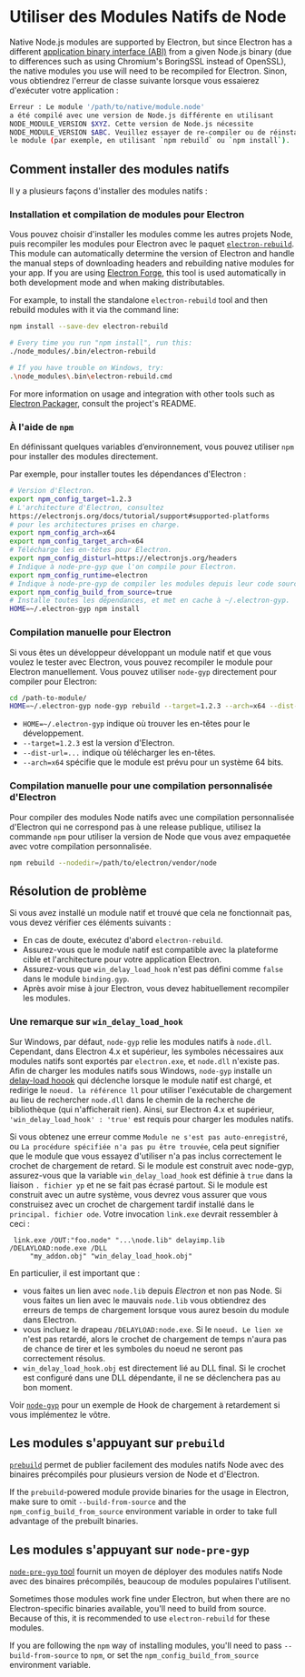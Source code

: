 # Utiliser des Modules Natifs de Node

Native Node.js modules are supported by Electron, but since Electron has a different [application binary interface (ABI)](https://en.wikipedia.org/wiki/Application_binary_interface) from a given Node.js binary (due to differences such as using Chromium's BoringSSL instead of OpenSSL), the native modules you use will need to be recompiled for Electron. Sinon, vous obtiendrez l'erreur de classe suivante lorsque vous essaierez d'exécuter votre application :

```sh
Erreur : Le module '/path/to/native/module.node'
a été compilé avec une version de Node.js différente en utilisant
NODE_MODULE_VERSION $XYZ. Cette version de Node.js nécessite
NODE_MODULE_VERSION $ABC. Veuillez essayer de re-compiler ou de réinstaller
le module (par exemple, en utilisant `npm rebuild` ou `npm install`).
```

## Comment installer des modules natifs

Il y a plusieurs façons d'installer des modules natifs :

### Installation et compilation de modules pour Electron

Vous pouvez choisir d'installer les modules comme les autres projets Node, puis recompiler les modules pour Electron avec le paquet [`electron-rebuild`](https://github.com/electron/electron-rebuild). This module can automatically determine the version of Electron and handle the manual steps of downloading headers and rebuilding native modules for your app. If you are using [Electron Forge](https://electronforge.io/), this tool is used automatically in both development mode and when making distributables.

For example, to install the standalone `electron-rebuild` tool and then rebuild modules with it via the command line:

```sh
npm install --save-dev electron-rebuild

# Every time you run "npm install", run this:
./node_modules/.bin/electron-rebuild

# If you have trouble on Windows, try:
.\node_modules\.bin\electron-rebuild.cmd
```

For more information on usage and integration with other tools such as [Electron Packager](https://github.com/electron/electron-packager), consult the project's README.

### À l'aide de `npm`

En définissant quelques variables d’environnement, vous pouvez utiliser `npm` pour installer des modules directement.

Par exemple, pour installer toutes les dépendances d'Electron :

```sh
# Version d'Electron.
export npm_config_target=1.2.3
# L'architecture d'Electron, consultez
https://electronjs.org/docs/tutorial/support#supported-platforms
# pour les architectures prises en charge.
export npm_config_arch=x64
export npm_config_target_arch=x64
# Télécharge les en-têtes pour Electron.
export npm_config_disturl=https://electronjs.org/headers
# Indique à node-pre-gyp que l'on compile pour Electron.
export npm_config_runtime=electron
# Indique à node-pre-gyp de compiler les modules depuis leur code source.
export npm_config_build_from_source=true
# Installe toutes les dépendances, et met en cache à ~/.electron-gyp.
HOME=~/.electron-gyp npm install
```

### Compilation manuelle pour Electron

Si vous êtes un développeur développant un module natif et que vous voulez le tester avec Electron, vous pouvez recompiler le module pour Electron manuellement. Vous pouvez utiliser `node-gyp` directement pour compiler pour Electron:

```sh
cd /path-to-module/
HOME=~/.electron-gyp node-gyp rebuild --target=1.2.3 --arch=x64 --dist-url=https://electronjs.org/headers
```

* `HOME=~/.electron-gyp` indique où trouver les en-têtes pour le développement.
* `--target=1.2.3` est la version d'Electron.
* `--dist-url=...` indique où télécharger les en-têtes.
* `--arch=x64` spécifie que le module est prévu pour un système 64 bits.

### Compilation manuelle pour une compilation personnalisée d'Electron

Pour compiler des modules Node natifs avec une compilation personnalisée d'Electron qui ne correspond pas à une release publique, utilisez la commande `npm` pour utiliser la version de Node que vous avez empaquetée avec votre compilation personnalisée.

```sh
npm rebuild --nodedir=/path/to/electron/vendor/node
```

## Résolution de problème

Si vous avez installé un module natif et trouvé que cela ne fonctionnait pas, vous devez vérifier ces éléments suivants :

* En cas de doute, exécutez d'abord `electron-rebuild`.
* Assurez-vous que le module natif est compatible avec la plateforme cible et l'architecture pour votre application Electron.
* Assurez-vous que `win_delay_load_hook` n'est pas défini comme `false` dans le module `binding.gyp`.
* Après avoir mise à jour Electron, vous devez habituellement recompiler les modules.

### Une remarque sur `win_delay_load_hook`

Sur Windows, par défaut, `node-gyp` relie les modules natifs à `node.dll`. Cependant, dans Electron 4.x et supérieur, les symboles nécessaires aux modules natifs sont exportés par `electron.exe`, et `node.dll` n'existe pas. Afin de charger les modules natifs sous Windows, `node-gyp` installe un [delay-load hoook](https://msdn.microsoft.com/en-us/library/z9h1h6ty.aspx) qui déclenche lorsque le module natif est chargé, et redirige le `noeud. la référence ll` pour utiliser l'exécutable de chargement au lieu de rechercher `node.dll` dans le chemin de la recherche de bibliothèque (qui n'afficherait rien). Ainsi, sur Electron 4.x et supérieur, `'win_delay_load_hook' : 'true'` est requis pour charger les modules natifs.

Si vous obtenez une erreur comme `Module ne s'est pas auto-enregistré`, ou `La procédure
spécifiée n'a pas pu être trouvée`, cela peut signifier que le module que vous essayez d'utiliser n'a pas inclus correctement le crochet de chargement de retard.  Si le module est construit avec node-gyp, assurez-vous que la variable `win_delay_load_hook` est définie à `true` dans la liaison `. fichier yp` et ne se fait pas écrasé partout.  Si le module est construit avec un autre système, vous devrez vous assurer que vous construisez avec un crochet de chargement tardif installé dans le ` principal. fichier ode`. Votre invocation `link.exe` devrait ressembler à ceci :

```plaintext
 link.exe /OUT:"foo.node" "...\node.lib" delayimp.lib /DELAYLOAD:node.exe /DLL
     "my_addon.obj" "win_delay_load_hook.obj"
```

En particulier, il est important que :

* vous faites un lien avec `node.lib` depuis _Electron_ et non pas Node. Si vous faites un lien avec le mauvais `node.lib` vous obtiendrez des erreurs de temps de chargement lorsque vous aurez besoin du module dans Electron.
* vous incluez le drapeau `/DELAYLOAD:node.exe`. Si le `noeud. Le lien xe` n'est pas retardé, alors le crochet de chargement de temps n'aura pas de chance de tirer et les symboles du noeud ne seront pas correctement résolus.
* `win_delay_load_hook.obj` est directement lié au DLL final. Si le crochet est configuré dans une DLL dépendante, il ne se déclenchera pas au bon moment.

Voir [`node-gyp`](https://github.com/nodejs/node-gyp/blob/e2401e1395bef1d3c8acec268b42dc5fb71c4a38/src/win_delay_load_hook.cc) pour un exemple de Hook de chargement à retardement si vous implémentez le vôtre.

## Les modules s'appuyant sur `prebuild`

[`prebuild`](https://github.com/prebuild/prebuild) permet de publier facilement des modules natifs Node avec des binaires précompilés pour plusieurs version de Node et d'Electron.

If the `prebuild`-powered module provide binaries for the usage in Electron, make sure to omit `--build-from-source` and the `npm_config_build_from_source` environment variable in order to take full advantage of the prebuilt binaries.

## Les modules s'appuyant sur `node-pre-gyp`

[`node-pre-gyp` tool](https://github.com/mapbox/node-pre-gyp) fournit un moyen de déployer des modules natifs Node avec des binaires précompilés, beaucoup de modules populaires l'utilisent.

Sometimes those modules work fine under Electron, but when there are no Electron-specific binaries available, you'll need to build from source. Because of this, it is recommended to use `electron-rebuild` for these modules.

If you are following the `npm` way of installing modules, you'll need to pass `--build-from-source` to `npm`, or set the `npm_config_build_from_source` environment variable.
